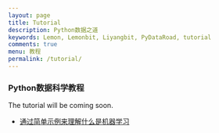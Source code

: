 ```yaml
---
layout: page
title: Tutorial
description: Python数据之道
keywords: Lemon, Lemonbit, Liyangbit, PyDataRoad, tutorial
comments: true
menu: 教程
permalink: /tutorial/
---
```



### Python数据科学教程

The tutorial will be coming soon.

* [通过简单示例来理解什么是机器学习](https://liyangbit.github.io/2017/07/03/explain-machine-learning-by-simple-example/)
